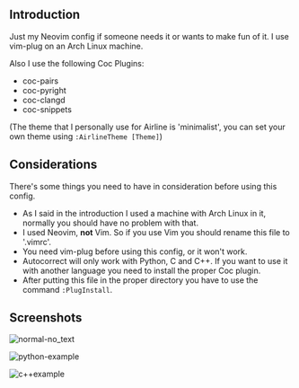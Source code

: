 ## Introduction

Just my Neovim config if someone needs it or wants to make fun of it. I use vim-plug on an Arch Linux machine.

Also I use the following Coc Plugins:
- coc-pairs
- coc-pyright
- coc-clangd
- coc-snippets

(The theme that I personally use for Airline is 'minimalist', you can set your own theme using `:AirlineTheme [Theme]`)

## Considerations

There's some things you need to have in consideration before using this config.

- As I said in the introduction I used a machine with Arch Linux in it, normally you should have no problem with that.
- I used Neovim, **not** Vim. So if you use Vim you should rename this file to '.vimrc'.
- You need vim-plug before using this config, or it won't work.
- Autocorrect will only work with Python, C and C++. If you want to use it with another language you need to install the proper Coc plugin.
- After putting this file in the proper directory you have to use the command `:PlugInstall`.

## Screenshots

![normal-no_text](https://github.com/masoshii/my-nvim-config/assets/98926764/e9117b45-9409-46e7-8646-6f7c934a5c14)


![python-example](https://github.com/masoshii/my-nvim-config/assets/98926764/3c615ff0-8b6b-4365-ae54-3063e7af7078)


![c++example](https://github.com/masoshii/my-nvim-config/assets/98926764/0a9fd37c-75d5-4d9b-b757-5e3ba2706109)


